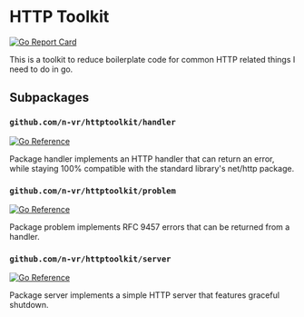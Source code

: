 # HTTP Toolkit

[![Go Report Card](https://goreportcard.com/badge/github.com/n-vr/httptoolkit)](https://goreportcard.com/report/github.com/n-vr/httptoolkit)

This is a toolkit to reduce boilerplate code for common HTTP related things I need to do in go.

## Subpackages

### `github.com/n-vr/httptoolkit/handler`

[![Go Reference](https://pkg.go.dev/badge/github.com/n-vr/httptoolkit/handler.svg)](https://pkg.go.dev/github.com/n-vr/httptoolkit/handler)

Package handler implements an HTTP handler that can return an error, while staying 100% compatible with the standard library's net/http package.

### `github.com/n-vr/httptoolkit/problem`

[![Go Reference](https://pkg.go.dev/badge/github.com/n-vr/httptoolkit/problem.svg)](https://pkg.go.dev/github.com/n-vr/httptoolkit/problem)

Package problem implements RFC 9457 errors that can be returned from a handler.

### `github.com/n-vr/httptoolkit/server`

[![Go Reference](https://pkg.go.dev/badge/github.com/n-vr/httptoolkit/server.svg)](https://pkg.go.dev/github.com/n-vr/httptoolkit/server)

Package server implements a simple HTTP server that features graceful shutdown.
